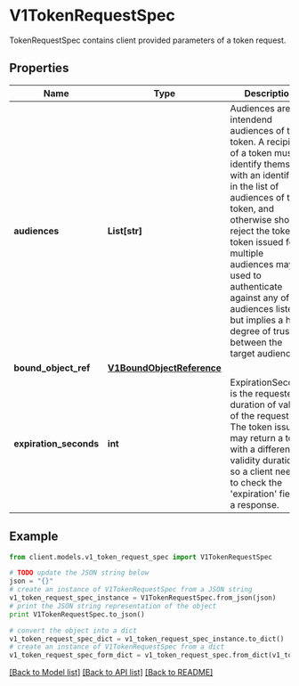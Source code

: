 # V1TokenRequestSpec

TokenRequestSpec contains client provided parameters of a token request.

## Properties
Name | Type | Description | Notes
------------ | ------------- | ------------- | -------------
**audiences** | **List[str]** | Audiences are the intendend audiences of the token. A recipient of a token must identify themself with an identifier in the list of audiences of the token, and otherwise should reject the token. A token issued for multiple audiences may be used to authenticate against any of the audiences listed but implies a high degree of trust between the target audiences. | 
**bound_object_ref** | [**V1BoundObjectReference**](V1BoundObjectReference.md) |  | [optional] 
**expiration_seconds** | **int** | ExpirationSeconds is the requested duration of validity of the request. The token issuer may return a token with a different validity duration so a client needs to check the &#39;expiration&#39; field in a response. | [optional] 

## Example

```python
from client.models.v1_token_request_spec import V1TokenRequestSpec

# TODO update the JSON string below
json = "{}"
# create an instance of V1TokenRequestSpec from a JSON string
v1_token_request_spec_instance = V1TokenRequestSpec.from_json(json)
# print the JSON string representation of the object
print V1TokenRequestSpec.to_json()

# convert the object into a dict
v1_token_request_spec_dict = v1_token_request_spec_instance.to_dict()
# create an instance of V1TokenRequestSpec from a dict
v1_token_request_spec_form_dict = v1_token_request_spec.from_dict(v1_token_request_spec_dict)
```
[[Back to Model list]](../README.md#documentation-for-models) [[Back to API list]](../README.md#documentation-for-api-endpoints) [[Back to README]](../README.md)


